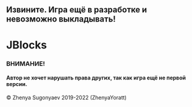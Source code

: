 ## Извините. Игра ещё в разработке и невозможно выкладывать!

# JBlocks

### ВНИМАНИЕ!
#### Автор не хочет нарушать права других, так как игра ещё не первой версии.

© Zhenya Sugonyaev 2019-2022 (ZhenyaYoratt)
